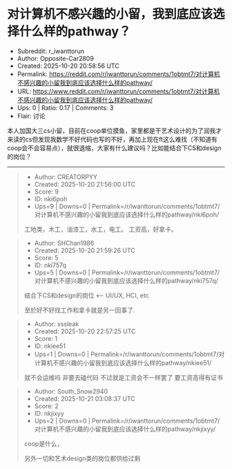 # 对计算机不感兴趣的小留，我到底应该选择什么样的pathway？

- Subreddit: r_iwanttorun
- Author: Opposite-Car2809
- Created: 2025-10-20 20:58:56 UTC
- Permalink: https://reddit.com/r/iwanttorun/comments/1obtmt7/对计算机不感兴趣的小留我到底应该选择什么样的pathway/
- URL: https://www.reddit.com/r/iwanttorun/comments/1obtmt7/对计算机不感兴趣的小留我到底应该选择什么样的pathway/
- Ups: 0 | Ratio: 0.17 | Comments: 3
- Flair: 讨论


本人加国大三cs小留，目前在coop单位摸鱼，家里都是干艺术设计的为了润我才来读的cs但发现我数学不好代码也写的不好，再加上现在ft这么难找（不知道有coop会不会容易点），就很退缩，大家有什么建议吗？比如能结合下CS和design的岗位？


---

> - Author: CREATORPYY
> - Created: 2025-10-20 21:56:00 UTC
> - Score: 9
> - ID: nki6poh
> - Ups=9 | Downs=0 | Permalink=/r/iwanttorun/comments/1obtmt7/对计算机不感兴趣的小留我到底应该选择什么样的pathway/nki6poh/
>
> 工地类，木工，油漆工，水工，电工。 工资高，好拿卡。

> - Author: SHChan1986
> - Created: 2025-10-20 21:59:26 UTC
> - Score: 5
> - ID: nki757q
> - Ups=5 | Downs=0 | Permalink=/r/iwanttorun/comments/1obtmt7/对计算机不感兴趣的小留我到底应该选择什么样的pathway/nki757q/
>
> 结合下CS和design的岗位 <-- UI/UX, HCI, etc
> 
> 至於好不好找工作和拿卡就是另一回事了.

> - Author: xssleak
> - Created: 2025-10-20 22:57:25 UTC
> - Score: 1
> - ID: nkiee51
> - Ups=1 | Downs=0 | Permalink=/r/iwanttorun/comments/1obtmt7/对计算机不感兴趣的小留我到底应该选择什么样的pathway/nkiee51/
>
> 就不会运维吗 非要去磕代码 不过就是工资会不一样罢了 要工资高得有证书

> - Author: South_Snow2940
> - Created: 2025-10-21 03:08:37 UTC
> - Score: 2
> - ID: nkjixyy
> - Ups=2 | Downs=0 | Permalink=/r/iwanttorun/comments/1obtmt7/对计算机不感兴趣的小留我到底应该选择什么样的pathway/nkjixyy/
>
> coop是什么，
> 
> 另外一切和艺术design类的岗位都供给过剩
